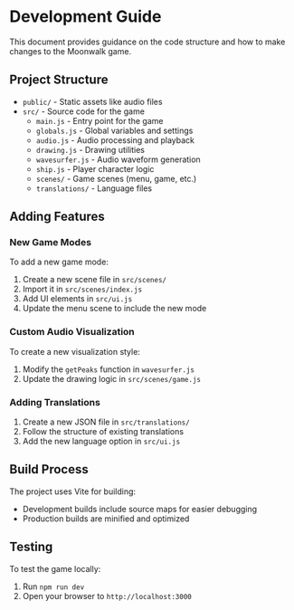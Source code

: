 # Development Guide

This document provides guidance on the code structure and how to make changes to the Moonwalk game.

## Project Structure

- `public/` - Static assets like audio files
- `src/` - Source code for the game
  - `main.js` - Entry point for the game
  - `globals.js` - Global variables and settings
  - `audio.js` - Audio processing and playback
  - `drawing.js` - Drawing utilities
  - `wavesurfer.js` - Audio waveform generation
  - `ship.js` - Player character logic
  - `scenes/` - Game scenes (menu, game, etc.)
  - `translations/` - Language files

## Adding Features

### New Game Modes

To add a new game mode:

1. Create a new scene file in `src/scenes/`
2. Import it in `src/scenes/index.js`
3. Add UI elements in `src/ui.js`
4. Update the menu scene to include the new mode

### Custom Audio Visualization

To create a new visualization style:

1. Modify the `getPeaks` function in `wavesurfer.js`
2. Update the drawing logic in `src/scenes/game.js`

### Adding Translations

1. Create a new JSON file in `src/translations/`
2. Follow the structure of existing translations
3. Add the new language option in `src/ui.js`

## Build Process

The project uses Vite for building:

- Development builds include source maps for easier debugging
- Production builds are minified and optimized

## Testing

To test the game locally:

1. Run `npm run dev`
2. Open your browser to `http://localhost:3000`
